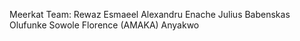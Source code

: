 Meerkat Team:
Rewaz Esmaeel
Alexandru Enache
Julius Babenskas
Olufunke Sowole
Florence (AMAKA) Anyakwo

